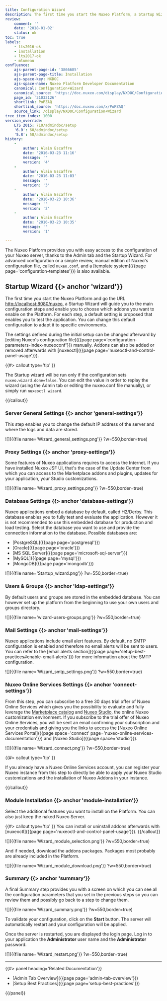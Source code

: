```yaml
---
title: Configuration Wizard
description: The first time you start the Nuxeo Platform, a Startup Wizard will guide you to the main configuration steps and enable you to choose which addons you want to enable on the Platform. 
review:
    comment: ''
    date: '2018-01-02'
    status: ok
toc: true
labels:
    - lts2016-ok
    - installation
    - lts2017-ok
    - mlumeau
confluence:
    ajs-parent-page-id: '3866685'
    ajs-parent-page-title: Installation
    ajs-space-key: NXDOC
    ajs-space-name: Nuxeo Platform Developer Documentation
    canonical: Configuration+Wizard
    canonical_source: 'https://doc.nuxeo.com/display/NXDOC/Configuration+Wizard'
    page_id: '31032126'
    shortlink: PoPZAQ
    shortlink_source: 'https://doc.nuxeo.com/x/PoPZAQ'
    source_link: /display/NXDOC/Configuration+Wizard
tree_item_index: 1000
version_override:
    LTS 2015: 710/admindoc/setup
    '6.0': 60/admindoc/setup
    '5.8': 58/admindoc/setup
history:
    -
        author: Alain Escaffre
        date: '2016-03-23 11:16'
        message: ''
        version: '4'
    -
        author: Alain Escaffre
        date: '2016-03-23 11:03'
        message: ''
        version: '3'
    -
        author: Alain Escaffre
        date: '2016-03-23 10:36'
        message: ''
        version: '2'
    -
        author: Alain Escaffre
        date: '2016-03-23 10:35'
        message: ''
        version: '1'

---
```

The Nuxeo Platform provides you with easy access to the configuration of your Nuxeo server, thanks to the Admin tab and the Startup Wizard. For advanced configuration or a simple review, manual edition of Nuxeo's configuration file, called `nuxeo.conf`, and a [template system]({{page page='configuration-templates'}}) is also available.

## Startup Wizard {{> anchor 'wizard'}}

The first time you start the Nuxeo Platform and go the URL [http://localhost:8080/nuxeo](http://localhost:8080/nuxeo), a Startup Wizard will guide you to the main configuration steps and enable you to choose which addons you want to enable on the Platform. For each step, a default setting is proposed that enables you to test the application. You can change this default configuration to adapt it to specific environments.

The settings defined during the initial setup can be changed afterward by [editing Nuxeo's configuration file]({{page page='configuration-parameters-index-nuxeoconf'}}) manually. Addons can also be added or removed afterwards with [nuxeoctl]({{page page='nuxeoctl-and-control-panel-usage'}}).

{{#> callout type='tip' }}

The Startup wizard will be run only if the configuration sets `nuxeo.wizard.done=false`. You can edit the value in order to replay the wizard (using the Admin tab or editing the nuxeo.conf file manually), or simply run `nuxeoctl wizard`.

{{/callout}}

### Server General Settings {{> anchor 'general-settings'}}

This step enables you to change the default IP address of the server and where the logs and data are stored.

![]({{file name='Wizard_general_settings.png'}} ?w=550,border=true)

### Proxy Settings {{> anchor 'proxy-settings'}}

Some features of Nuxeo applications requires to access the Internet. If you have installed Nuxeo JSF UI, that's the case of the Update Center from which you can access to the Marketplace addons and plugins, updates for your application, your Studio customizations.

![]({{file name='Wizard_proxy_settings.png'}} ?w=550,border=true)

### Database Settings {{> anchor 'database-settings'}}

Nuxeo applications embed a database by default, called H2/Derby. This database enables you to fully test and evaluate the application. However it is not recommended to use this embedded database for production and load testing. Select the database you want to use and provide the connection information to the database.
Possible databases are:

*   [PostgreSQL]({{page page='postgresql'}})
*   [Oracle]({{page page='oracle'}})
*   [MS SQL Server]({{page page='microsoft-sql-server'}})
*   [MySQL]({{page page='mysql'}})
*   [MongoDB]({{page page='mongodb'}})

![]({{file name='Startup_wizard.png'}} ?w=550,border=true)

### Users & Groups {{> anchor 'ldap-settings'}}

By default users and groups are stored in the embedded database. You can however set up the platform from the beginning to use your own users and groups directory.

![]({{file name='wizard-users-groups.png'}} ?w=550,border=true)

### Mail Settings {{> anchor 'mail-settings'}}

Nuxeo applications include email alert features. By default, no SMTP configuration is enabled and therefore no email alerts will be sent to users. You can refer to the [email alerts section]({{page page='setup-best-practices#enable-email-alerts'}}) for more information about the SMTP configuration.

![]({{file name='Wizard_smtp_settings.png'}} ?w=550,border=true)

### Nuxeo Online Services Settings {{> anchor 'connect-settings'}}

From this step, you can subscribe to a free 30 days trial offer of Nuxeo Online Services which gives you the possibility to evaluate and fully leverage the [Marketplace catalog](http://marketplace.nuxeo.com) and [Nuxeo Studio](http://www.nuxeo.com/products/studio/), the online Nuxeo customization environment. If you subscribe to the trial offer of Nuxeo Online Services, you will be sent an email confirming your subscription and your credentials and giving you the links to access the [Nuxeo Online Services Portal]({{page space='connect' page='nuxeo-online-services-documentation'}}) and [Nuxeo Studio]({{page space='studio'}}).

![]({{file name='Wizard_connect.png'}} ?w=550,border=true)

{{#> callout type='tip' }}

If you already have a Nuxeo Online Services account, you can register your Nuxeo instance from this step to directly be able to apply your Nuxeo Studio customizations and the installation of Nuxeo Addons in your instance.

{{/callout}}

### Module Installation {{> anchor 'module-installation'}}

Select the additional features you want to install on the Platform. You can also just keep the naked Nuxeo Server.

{{#> callout type='tip' }}
You can install or uninstall addons afterwards with [nuxeoctl]({{page page='nuxeoctl-and-control-panel-usage'}}).
{{/callout}}

![]({{file name='Wizard_module_selection.png'}} ?w=550,border=true)

And if needed, download the addons packages. Packages most probably are already included in the Platform.

![]({{file name='Wizard_module_download.png'}} ?w=550,border=true)

### Summary {{> anchor 'summary'}}

A final Summary step provides you with a screen on which you can see all the configuration parameters that you set in the previous steps so you can review them and possibly go back to a step to change them.

![]({{file name='Wizard_summary.png'}} ?w=550,border=true)

To validate your configuration, click on the **Start** button. The server will automatically restart and your configuration will be applied.

Once the server is restarted, you are displayed the login page. Log in to your application the **Administrator** user name and the **Administrator** password.

![]({{file name='Wizard_restart.png'}} ?w=550,border=true)

* * *

<div class="row" data-equalizer data-equalize-on="medium"><div class="column medium-6">{{#> panel heading='Related Documentation'}}

- [Admin Tab Overview]({{page page='admin-tab-overview'}})
- [Setup Best Practices]({{page page='setup-best-practices'}})

{{/panel}}</div><div class="column medium-6">

&nbsp;

</div></div>
